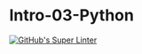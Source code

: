 # Intro-03-Python

[![GitHub's Super Linter](https://github.com/ICS3U-Programming-Logan-S/Intro-03-Python/workflows/GitHub's%20Super%20Linter/badge.svg)](https://github.com/ICS3U-Programming-Logan-S/Intro-03-Python/actions)
